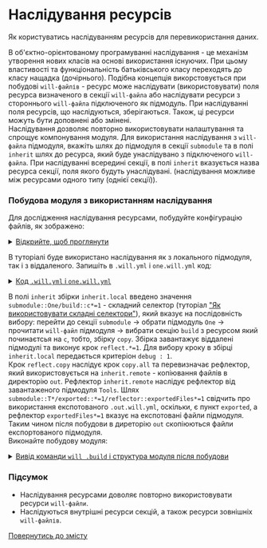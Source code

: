 
# Наслідування ресурсів

Як користуватись наслідуванням ресурсів для перевикористання даних.

В об'єктно-орієнтованому програмуванні наслідування - це механізм утворення нових класів на основі використання існуючих. При цьому властивості та функціональність батьківського класу переходять до класу нащадка (дочірнього). Подібна концепція викорстовується при побудові `will-файлів` - ресурс може наслідувати (використовувати) поля ресурса визначеного в секції `will-файла` або наслідувати ресурси з стороннього `will-файла` підключеного як підмодуль. При наслідуванні поля ресурсів, що наслідуються, зберігаються. Також, ці ресурси можуть бути доповнені або змінені.  
Наслідування дозволяє повторно використовувати налаштування та спрощує компонування модуля. Для використання наслідування з `will-файла` підмодуля, вкажіть шлях до підмодуля в секції `submodule` та в полі `inherit` шлях до ресурса, який буде унаслідувано з підключеного `will-файла`. При наслідуванні всередині секції, в полі `inherit` вказується назва ресурса секції, поля якого будуть унаслідувані. (наслідування можливе між ресурсами одного типу (однієї секції)).   

### Побудова модуля з використанням наслідування
Для дослідження наслідування ресурсами, побудуйте конфігурацію файлів, як зображено:

<details>
  <summary><u>Відкрийте, щоб проглянути</u></summary>

```

inheritability
      ├── one
      │    └── one.will.yml
      └── .will.yml

```

</details>

В туторіалі буде використано наслідування як з локального підмодуля, так і з віддаленого. Запишіть в `.will.yml` i `one.will.yml` код:

<details>
  <summary><u>Код <code>.will.yml</code> i <code>one.will.yml</code></u></summary>
<p>Помістіть в <code>.will.yml</code></p>

```yaml
about :

  name : inheritability
  description : "To use resources inheritability"
  version : 0.0.1

path :

  out : 'out'

submodule :

   One : ./one/one.will.yml
   Tools : git+https:///github.com/Wandalen/wTools.git/out/wTools#master

reflector :

  inherit.remote:
    inherit : submodule::T*/exported::*=1/reflector::exportedFiles*=1
    dst:
      filePath: path::out
    criterion:
      debug: [ 0,1 ]

step :

  copy.all :
    inherit : predefined.reflect
    reflector : reflector::reflect.*
    criterion:
      debug: [ 0,1 ]

  reflect.copy :
    inherit : copy*
    reflector : reflector::inherit.*=1
    criterion:
      debug: 1

build :

  inherit.local :
    inherit: submodule::One/build::c*=1
    criterion :
      default : 1
      debug : 1

```

<p>Помістіть в <code>one.will.yml</code></p>

```yaml
build :

  copy :
    criterion :
      debug : [ 0,1 ]
    steps :
      - submodules.download
      - reflect.*=1

```

</details>

В полі `inherit` збірки `inherit.local` введено значення `submodule::One/build::c*=1` - складний селектор (туторіал ["Як використовувати складні селектори"](HowToUseComplexSelector.md)), який вказує на послідовність вибору: перейти до секції `submodule` -> обрати підмодуль `One` -> прочитати `will-файл` підмодуля -> вибрати секцію `build` з ресурсом який починаєтсья на `c`, тобто, збірку `copy`. Збірка завантажує віддалені підмодулі та виконує крок `reflect.*=1`. Для вибору кроку в збірці `inherit.local` передається критеріон `debug : 1`.  
Крок `reflect.copy` наслідує крок `copy.all` та перевизначає рефлектор, який використовується на `inherit.remote` - копіювання файлів в директорію `out`. Рефлектор `inherit.remote` наслідує рефлектор від завантаженого підмодуля `Tools`. Шлях `submodule::T*/exported::*=1/reflector::exportedFiles*=1` свідчить про використання експотованого `.out.will.yml`, оскільки, є пункт `exported`, а рефлектор `exportedFiles*=1` вказує на експотовані файли підмодуля. Таким чином після побудови в диреторію `out` скопіюються файли експортованого підмодуля.  
Виконайте побудову модуля:  

<details>
  <summary><u>Вивід команди <code>will .build</code> і структура модуля після побудови</u></summary>

```
[user@user ~]$ will .build
...
  Building inherit.local
     . Read : /path_to_file/.module/Tools/out/wTools.out.will.yml
     + module::Tools was downloaded in 13.797s
   + 1/2 submodule(s) of module::inherit were downloaded in 13.803s
   + reflect.copy.debug reflected 56 files /path_to_file/ : out <- .module/Tools/proto in 1.809s
  Built inherit.local in 15.695s

```

<p>Структура модуля після експорту</p>

```
inheritability
      ├── .module
      │       └── Tools
      ├── one
      │    └── one.will.yml
      ├── out
      │    └── dwtools
      └── .will.yml

```

</details>

### Підсумок  
- Наслідування ресурсами доволяє повторно використовувати ресурси `will-файли`.
- Наслідуються внутрішні ресурси секцій, а також ресурси зовнішніх `will-файлів`.

[Повернутись до змісту](../README.md#tutorials)

